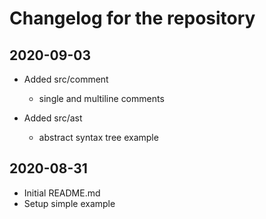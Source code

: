 # Changelog for the repository

## 2020-09-03
- Added src/comment 
    - single and multiline comments

- Added src/ast
    - abstract syntax tree example
## 2020-08-31
- Initial README.md
- Setup simple example